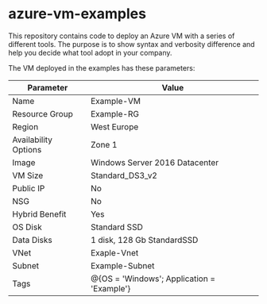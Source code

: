 # azure-vm-examples
This repository contains code to deploy an Azure VM with a series of different tools. The purpose is to show syntax and verbosity difference and help you decide what tool adopt in your company.

The VM deployed in the examples has these parameters:

Parameter | Value
--- | ---
Name | Example-VM
Resource Group | Example-RG
Region | West Europe
Availability Options | Zone 1
Image | Windows Server 2016 Datacenter
VM Size | Standard_DS3_v2
Public IP | No
NSG | No
Hybrid Benefit | Yes
OS Disk | Standard SSD
Data Disks | 1 disk, 128 Gb StandardSSD
VNet | Exaple-Vnet
Subnet | Example-Subnet
Tags | @{OS = 'Windows'; Application = 'Example'}
